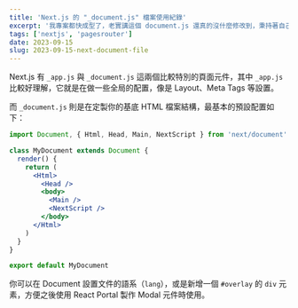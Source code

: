 ```yaml
---
title: 'Next.js 的 "_document.js" 檔案使用紀錄'
excerpt: '我專案都快成型了，老實講這個 document.js 還真的沒什麼修改到，秉持著自己專案內不能有一丁點自己不懂的東西的想法，來探探這個底線 document.js 是個什麼玩意兒。'
tags: ['nextjs', 'pagesrouter']
date: 2023-09-15
slug: 2023-09-15-next-document-file
---
```


Next.js 有 `_app.js` 與 `_document.js` 這兩個比較特別的頁面元件，其中 `_app.js` 比較好理解，它就是在做一些全局的配置，像是 Layout、Meta Tags 等設置。

而 `_document.js` 則是在定製你的基底 HTML 檔案結構，最基本的預設配置如下：

```jsx
import Document, { Html, Head, Main, NextScript } from 'next/document'

class MyDocument extends Document {
  render() {
    return (
      <Html>
        <Head />
        <body>
          <Main />
          <NextScript />
        </body>
      </Html>
    )
  }
}

export default MyDocument
```

你可以在 Document 設置文件的語系（`lang`），或是新增一個 `#overlay` 的 `div` 元素，方便之後使用 React Portal 製作 Modal 元件時使用。
